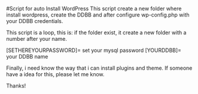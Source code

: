 #Script for auto Install WordPress
This script create a new folder where install wordpress, create the DDBB and after configure wp-config.php with your DDBB credentials.

This script is a loop, this is: if the folder exist, it create a new folder with a number after your name.

[SETHEREYOURPASSWORD]= set your mysql password
[YOURDDBB]= your DDBB name

Finally, i need know the way that i can install plugins and theme. If someone have a idea for this, please let me know.

Thanks!